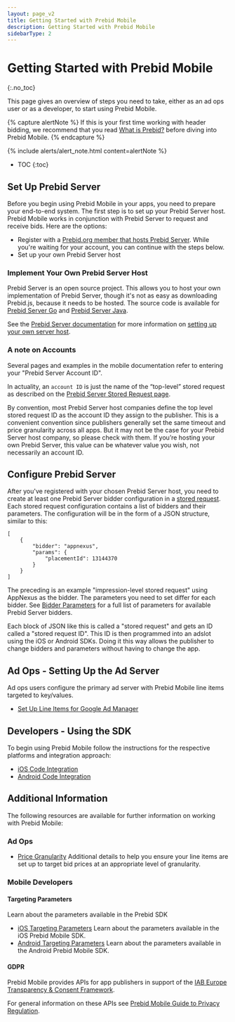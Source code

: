 ```yaml
---
layout: page_v2
title: Getting Started with Prebid Mobile
description: Getting Started with Prebid Mobile
sidebarType: 2
---
```



# Getting Started with Prebid Mobile
{:.no_toc}

This page gives an overview of steps you need to take, either as an ad ops user or as a developer, to start using Prebid Mobile.

{% capture alertNote %}
If this is your first time working with header bidding, we recommend that you read [What is Prebid?](/overview/intro.html) before diving into Prebid Mobile.
{% endcapture %}

{% include alerts/alert_note.html content=alertNote %}

* TOC
{:toc}

## Set Up Prebid Server

Before you begin using Prebid Mobile in your apps, you need to prepare your end-to-end system. The first step is to set up your Prebid Server host. Prebid Mobile works in conjunction with Prebid Server to request and receive bids. Here are the options:

-   Register with a [Prebid.org member that hosts Prebid Server](https://prebid.org/product-suite/managed-services/). While you're waiting for your account, you can continue with the steps below.
-   Set up your own Prebid Server host

### Implement Your Own Prebid Server Host

Prebid Server is an open source project. This allows you to host your own implementation of Prebid Server, though it's not as easy as downloading Prebid.js, because it needs to be hosted. The source code is available for [Prebid Server Go](https://github.com/prebid/prebid-server) and [Prebid Server Java](https://github.com/prebid/prebid-server-java).

See the [Prebid Server documentation](/prebid-server/overview/prebid-server-overview.html) for more information on [setting up your own server host](/prebid-server/hosting/pbs-hosting.html).

### A note on Accounts  

Several pages and examples in the mobile documentation refer to entering your "Prebid Server Account ID".

In actuality, an `account ID` is just the name of the “top-level” stored request as described on the [Prebid Server Stored Request page](/prebid-server/features/pbs-storedreqs.html).

By convention, most Prebid Server host companies define the top level stored request ID as the account ID they assign to the publisher.
This is a convenient convention since publishers generally set the same timeout and price granularity across all apps.
But it may not be the case for your Prebid Server host company, so please check with them.
If you’re hosting your own Prebid Server, this value can be whatever value you wish, not necessarily an account ID.

## Configure Prebid Server

After you've registered with your chosen Prebid Server host, you need to create at least one Prebid Server bidder configuration in a [stored request](/prebid-server/features/pbs-storedreqs.html). Each stored request configuration contains a list of bidders and their parameters. The configuration will be in the form of a JSON structure, similar to this:

```
[
    {
    	"bidder": "appnexus",
    	"params": {
    	    "placementId": 13144370
        }
    }
]
```

The preceding is an example "impression-level stored request" using AppNexus as the bidder. The parameters you need to set differ for each bidder. See [Bidder Parameters](/prebid-server/developers/add-new-bidder-go.html) for a full list of parameters for available Prebid Server bidders.

Each block of JSON like this is called a "stored request" and gets an ID called a "stored request ID". This ID is then programmed into an adslot using the iOS or Android SDKs. Doing it this way allows the publisher to change bidders and parameters without
having to change the app.

## Ad Ops - Setting Up the Ad Server

Ad ops users configure the primary ad server with Prebid Mobile line items targeted to key/values.
-   [Set Up Line Items for Google Ad Manager](/adops/step-by-step.html)

## Developers - Using the SDK

To begin using Prebid Mobile follow the instructions for the respective platforms and integration approach:
-   [iOS Code Integration]({{site.github.url}}/prebid-mobile/pbm-api/ios/code-integration-ios.html)
-   [Android Code Integration]({{site.github.url}}/prebid-mobile/pbm-api/android/code-integration-android.html)


## Additional Information

The following resources are available for further information on working with Prebid Mobile:

### Ad Ops

-   [Price Granularity](/adops/price-granularity.html) Additional details to help you ensure your line items are set up to target bid prices at an appropriate level of granularity.


### Mobile Developers

#### Targeting Parameters

Learn about the parameters available in the Prebid SDK
- [iOS Targeting Parameters](/prebid-mobile/pbm-api/ios/pbm-targeting-ios.html) Learn about the parameters available in the iOS Prebid Mobile SDK.
- [Android  Targeting Parameters](/prebid-mobile/pbm-api/android/pbm-targeting-params-android.html) Learn about the parameters available in the Android Prebid Mobile SDK.

#### GDPR

Prebid Mobile provides APIs for app publishers in support of the [IAB Europe Transparency & Consent Framework](https://www.iab.com/topics/consumer-privacy/gdpr/).

For general information on these APIs see [Prebid Mobile Guide to Privacy Regulation]({{site.baseurl}}/prebid-mobile/prebid-mobile-privacy-regulation.html).


